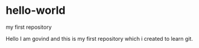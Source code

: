 # hello-world
my first repository

Hello 
I am govind and this is my first repository which i created to learn git.
